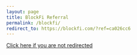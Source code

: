 ```yaml
---
layout: page
title: BlockFi Referral
permalink: /blockfi/
redirect_to: https://blockfi.com/?ref=ca026cc6
---
```


[Click here if you are not redirected](https://blockfi.com/?ref=ca026cc6)
